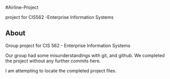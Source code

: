 #Airline-Project 

project for CIS562 -Enterprise Information Systems

## About

Group project for CIS 562 - Enterprise Information Systems

Our group had some misunderstandings with git, and github. We completed the project without any further commits here.

I am attempting to locate the completed project files.